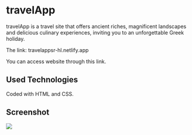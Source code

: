 <h1> travelApp </h1>

travelApp is a travel site that offers ancient riches, magnificent landscapes and delicious culinary experiences, inviting you to an unforgettable Greek holiday.

The link: <a>travelappsr-hl.netlify.app</a>

You can access website through this link.

<h2> Used Technologies </h2>

Coded with HTML and CSS.

<h2> Screenshot </h2>

![](ekran5.gif)
